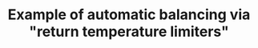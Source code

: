 ---
layout: link
link_url: https://www.youtube.com/watch?v=pACSeFDwZpg
title: Example of automatic balancing via "return temperature limiters"
source: Plumber Parts (supplier)
card: Fix a cold radiator
petal: 
task: 
---